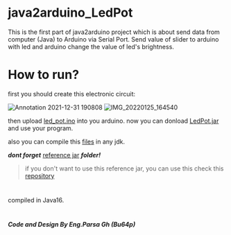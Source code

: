 # java2arduino_LedPot
This is the first part of java2arduino project which is about send data from computer (Java) to Arduino via Serial Port.
Send value of slider to arduino with led and arduino change the value of led's brightness.
# How to run?
first you should create this electronic circuit:

![Annotation 2021-12-31 190808](https://user-images.githubusercontent.com/96871830/150999116-05f5b0e3-f4af-4ce0-b6a2-016a955e55ed.png)
![IMG_20220125_164540](https://user-images.githubusercontent.com/96871830/150999271-57ccc031-d3fc-40c2-9869-1d74ae15acbd.jpg)

then upload [led_pot.ino](https://github.com/Bu64p/java2arduino_LedPot/blob/main/Arduino%20Code/led_pot.ino) into you arduino.
now you can donload [LedPot.jar](https://github.com/Bu64p/java2arduino_LedPot/blob/main/Compiled/LedPot.jar) and use your program.
 
also you can compile this [files](https://github.com/Bu64p/java2arduino_LedPot/tree/main/LedPot/src) in any jdk.

**_dont forget_** [reference jar](https://github.com/Bu64p/java2arduino_LedPot/tree/main/Jar-reference) **_folder!_**

> if you don't want to use this reference jar, you can use this check this [repository](https://github.com/Bu64p/SerialCom)

#  
 compiled in Java16. 

    
    
    

#
<b><i>Code and Design By Eng.Parsa Gh (Bu64p)</b></i>
